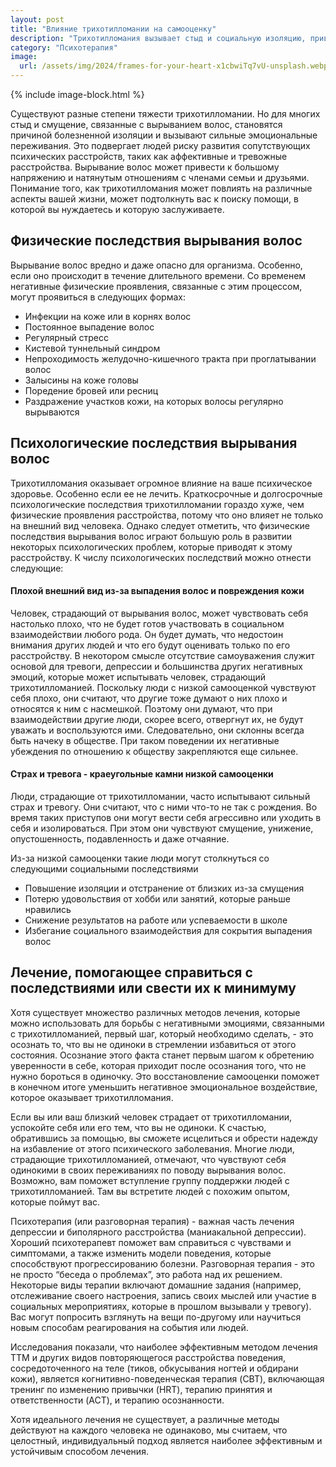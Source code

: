 ```yaml
---
layout: post
title: "Влияние трихотилломании на самооценку"
description: "Трихотилломания вызывает стыд и социальную изоляцию, приводит к физическим и психологическим проблемам, требует комплексного лечения"
category: "Психотерапия"
image:
  url: /assets/img/2024/frames-for-your-heart-x1cbwiTq7vU-unsplash.webp
---
```


{% include image-block.html %}

Существуют разные степени тяжести трихотилломании. Но для многих стыд и смущение, связанные с вырыванием волос, становятся причиной болезненной 
изоляции и вызывают сильные эмоциональные переживания. Это подвергает людей риску развития сопутствующих психических расстройств, таких как аффективные 
и тревожные расстройства. Вырывание волос может привести к большому напряжению и натянутым отношениям с членами семьи и друзьями. Понимание того, 
как трихотилломания может повлиять на различные аспекты вашей жизни, может подтолкнуть вас к поиску помощи, в которой вы нуждаетесь и которую заслуживаете.

## Физические последствия вырывания волос

Вырывание волос вредно и даже опасно для организма. Особенно, если оно происходит в течение длительного времени. Со временем 
негативные физические проявления, связанные с этим процессом, могут проявиться в следующих формах:

- Инфекции на коже или в корнях волос
- Постоянное выпадение волос
- Регулярный стресс
- Кистевой туннельный синдром
- Непроходимость желудочно-кишечного тракта при проглатывании волос
- Залысины на коже головы
- Поредение бровей или ресниц
- Раздражение участков кожи, на которых волосы регулярно вырываются

## Психологические последствия вырывания волос

Трихотилломания оказывает огромное влияние на ваше психическое здоровье. Особенно если ее не лечить. Краткосрочные и долгосрочные 
психологические последствия трихотилломании гораздо хуже, чем физические проявления расстройства, потому что оно влияет не 
только на внешний вид человека. Однако следует отметить, что физические последствия вырывания волос играют большую роль в 
развитии некоторых психологических проблем, которые приводят к этому расстройству. К числу психологических последствий можно отнести следующие:

#### Плохой внешний вид из-за выпадения волос и повреждения кожи

Человек, страдающий от вырывания волос, может чувствовать себя настолько плохо, что не будет готов участвовать в социальном 
взаимодействии любого рода. Он будет думать, что недостоин внимания других людей и что его будут оценивать только по его 
расстройству. В некотором смысле отсутствие самоуважения служит основой для тревоги, депрессии и большинства других негативных
эмоций, которые может испытывать человек, страдающий трихотилломанией. Поскольку люди с низкой самооценкой чувствуют себя плохо, 
они считают, что другие тоже думают о них плохо и относятся к ним с насмешкой. Поэтому они думают, что при взаимодействии другие 
люди, скорее всего, отвергнут их, не будут уважать и воспользуются ими. Следовательно, они склонны всегда быть начеку в обществе.
При таком поведении их негативные убеждения по отношению к обществу закрепляются еще сильнее.

#### Страх и тревога - краеугольные камни низкой самооценки

Люди, страдающие от трихотилломании, часто испытывают сильный страх и тревогу. Они считают, что с ними что-то не так с рождения. 
Во время таких приступов они могут вести себя агрессивно или уходить в себя и изолироваться. При этом они чувствуют смущение,
унижение, опустошенность, подавленность и даже отчаяние.

Из-за низкой самооценки такие люди могут столкнуться со следующими социальными последствиями

- Повышение изоляции и отстранение от близких из-за смущения
- Потерю удовольствия от хобби или занятий, которые раньше нравились
- Снижение результатов на работе или успеваемости в школе
- Избегание социального взаимодействия для сокрытия выпадения волос

## Лечение, помогающее справиться с последствиями или свести их к минимуму

Хотя существует множество различных методов лечения, которые можно использовать для борьбы с негативными эмоциями, связанными 
с трихотилломанией, первый шаг, который необходимо сделать, - это осознать то, что вы не одиноки в стремлении избавиться 
от этого состояния. Осознание этого факта станет первым шагом к обретению уверенности в себе, которая приходит после осознания 
того, что не нужно бороться в одиночку. Это восстановление самооценки поможет в конечном итоге уменьшить негативное 
эмоциональное воздействие, которое оказывает трихотилломания.

Если вы или ваш близкий человек страдает от трихотилломании, успокойте себя или его тем, что вы не одиноки. К счастью, 
обратившись за помощью, вы сможете исцелиться и обрести надежду на избавление от этого психического заболевания. Многие 
люди, страдающие трихотилломанией, отмечают, что чувствуют себя одинокими в своих переживаниях по поводу вырывания волос. 
Возможно, вам поможет вступление группу поддержки людей с трихотилломанией. Там вы встретите людей с похожим опытом, которые поймут вас.

Психотерапия (или разговорная терапия) - важная часть лечения депрессии и биполярного расстройства (маниакальной депрессии). 
Хороший психотерапевт поможет вам справиться с чувствами и симптомами, а также изменить модели поведения, которые 
способствуют прогрессированию болезни. Разговорная терапия - это не просто “беседа о проблемах”, это работа над их решением.
Некоторые виды терапии включают домашние задания (например, отслеживание своего настроения, запись своих мыслей или 
участие в социальных мероприятиях, которые в прошлом вызывали у тревогу). Вас могут попросить взглянуть на вещи по-другому 
или научиться новым способам реагирования на события или людей.

Исследования показали, что наиболее эффективным методом лечения ТТМ и других видов повторяющегося расстройства поведения, 
сосредоточенного на теле (тиков, обкусывания ногтей и обдирани кожи), является когнитивно-поведенческая терапия (CBT), 
включающая тренинг по изменению привычки (HRT), терапию принятия и ответственности (ACT), и терапию осознанности.

Хотя идеального лечения не существует, а различные методы действуют на каждого человека не одинаково, мы считаем, что целостный, 
индивидуальный подход является наиболее эффективным и устойчивым способом лечения.

